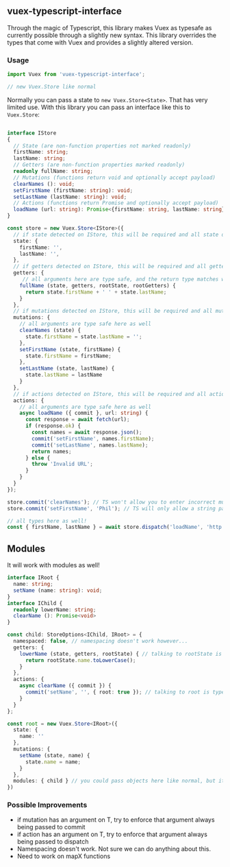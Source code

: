## vuex-typescript-interface

Through the magic of Typescript, this library makes Vuex as typesafe as currently possible through a slightly new syntax. This library overrides the types that come with Vuex and provides a slightly altered version.

### Usage

```typescript
import Vuex from 'vuex-typescript-interface';

// new Vuex.Store like normal
```

Normally you can pass a state to `new Vuex.Store<State>`. That has very limited use. With this library you can pass an interface like this to `Vuex.Store`:

```typescript

interface IStore
{
  // State (are non-function properties not marked readonly)
  firstName: string;
  lastName: string;
  // Getters (are non-function properties marked readonly)
  readonly fullName: string;
  // Mutations (functions return void and optionally accept payload)
  clearNames (): void;
  setFirstName (firstName: string): void;
  setLastName (lastName: string): void;
  // Actions (functions return Promise and optionally accept payload)
  loadName (url: string): Promise<{firstName: string, lastName: string}>
}

const store = new Vuex.Store<IStore>({
  // if state detected on IStore, this will be required and all state defined
  state: {
    firstName: '',
    lastName: '',
  },
  // if getters detected on IStore, this will be required and all getters defined
  getters: {
     // all arguments here are type safe, and the return type matches what was in IStore (string)
    fullName (state, getters, rootState, rootGetters) {
      return state.firstName + ' ' + state.lastName;
    }
  },
  // if mutations detected on IStore, this will be required and all mutations defined
  mutations: {
    // all arguments are type safe here as well
    clearNames (state) {
      state.firstName = state.lastName = '';
    },
    setFirstName (state, firstName) {
      state.firstName = firstName;
    },
    setLastName (state, lastName) {
      state.lastName = lastName
    }
  },
  // if actions detected on IStore, this will be required and all actions defined
  actions: {
    // all arguments are type safe here as well
    async loadName ({ commit }, url: string) {
      const response = await fetch(url);
      if (response.ok) {
        const names = await response.json();
        commit('setFirstName', names.firstName);
        commit('setLastName', names.lastName);
        return names;
      } else {
        throw 'Invalid URL';
      }
    }
  }
});

store.commit('clearNames'); // TS won't allow you to enter incorrect mutation names
store.commit('setFirstName', 'Phil'); // TS will only allow a string payload

// all types here as well!
const { firstName, lastName } = await store.dispatch('loadName', 'http://myname.com');
```

## Modules

It will work with modules as well!

```typescript
interface IRoot {
  name: string;
  setName (name: string): void;
}
interface IChild {
  readonly lowerName: string;
  clearName (): Promise<void>
}

const child: StoreOptions<IChild, IRoot> = {
  namespaced: false, // namespacing doesn't work however... 
  getters: {
    lowerName (state, getters, rootState) { // talking to rootState is type safe
      return rootState.name.toLowerCase();
    }
  },
  actions: {
    async clearName ({ commit }) {
      commit('setName', '', { root: true }); // talking to root is type safe
    }
  }
};

const root = new Vuex.Store<IRoot>({
  state: {
    name: ''
  },
  mutations: {
    setName (state, name) {
      state.name = name;
    }
  },
  modules: { child } // you could pass objects here like normal, but it won't be able to detect types
})
```

### Possible Improvements
 - if mutation has an argument on T, try to enforce that argument always being passed to commit
 - if action has an argument on T, try to enforce that argument always being passed to dispatch
 - Namespacing doesn't work. Not sure we can do anything about this.
 - Need to work on mapX functions
